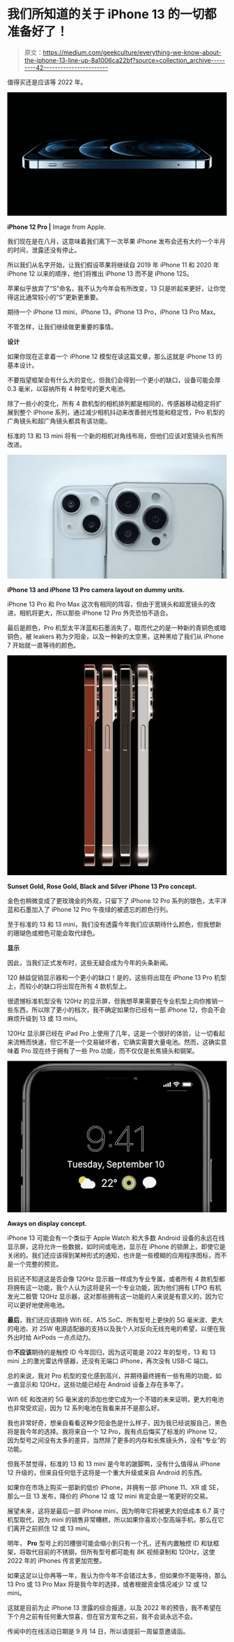 # 我们所知道的关于 iPhone 13 的一切都准备好了！

> 原文：<https://medium.com/geekculture/everything-we-know-about-the-iphone-13-line-up-8a1006ca22bf?source=collection_archive---------42----------------------->

值得买还是应该等 2022 年。

![](img/4e6c0963631badf35308eefd1250e2dd.png)

**iPhone 12 Pro |** Image from Apple.

我们现在是在八月，这意味着我们离下一次苹果 iPhone 发布会还有大约一个半月的时间，泄露还没有停止。

所以我们从名字开始，让我们假设苹果将继续自 2019 年 iPhone 11 和 2020 年 iPhone 12 以来的顺序，他们将推出 iPhone 13 而不是 iPhone 12S。

苹果似乎放弃了“S”命名，我不认为今年会有所改变，13 只是听起来更好，让你觉得这比通常较小的“S”更新更重要。

期待一个 iPhone 13 mini，iPhone 13，iPhone 13 Pro，iPhone 13 Pro Max。

不管怎样，让我们继续做更重要的事情。

**设计**

如果你现在正拿着一个 iPhone 12 模型在读这篇文章，那么这就是 iPhone 13 的基本设计。

不要指望框架会有什么大的变化，但我们会得到一个更小的缺口，设备可能会厚 0.3 毫米，以容纳所有 4 种型号的更大电池。

除了一些小的变化，所有 4 款机型的相机排列都是相同的，传感器移动稳定将扩展到整个 iPhone 系列，通过减少相机抖动来改善弱光性能和稳定性，Pro 机型的广角镜头和超广角镜头都具有该功能。

标准的 13 和 13 mini 将有一个新的相机对角线布局，但他们应该对宽镜头也有所改进。

![](img/15925dbbe9839ef753c056ca35ae3d8a.png)

**iPhone 13 and iPhone 13 Pro camera layout on dummy units.**

iPhone 13 Pro 和 Pro Max 这次有相同的阵容，但由于宽镜头和超宽镜头的改进，相机将更大，所以那些 iPhone 12 Pro 外壳恐怕不适合。

最后是颜色，Pro 机型太平洋蓝和石墨消失了，取而代之的是一种新的青铜色或暗铜色，被 leakers 称为夕阳金，以及一种新的太空黑，这种黑给了我们从 iPhone 7 开始就一直等待的颜色。

![](img/267e4664e774f404b845b799bb9111e6.png)

**Sunset Gold, Rose Gold, Black and Silver iPhone 13 Pro concept.**

金色也稍微变成了更玫瑰金的外观，只留下了 iPhone 12 Pro 系列的银色，太平洋蓝和石墨加入了 iPhone 12 Pro 午夜绿的被遗忘的颜色行列。

至于标准的 13 和 13 mini，我们没有透露今年我们应该期待什么颜色，但我想新的珊瑚色或橙色可能会取代绿色。

**显示**

因此，当我们正式发布时，这些无疑会成为今年的头条新闻。

120 赫兹促销显示器和一个更小的缺口！是的，这些将出现在 iPhone 13 Pro 机型上，而较小的缺口将出现在所有 4 款机型上。

很遗憾标准机型没有 120Hz 的显示屏，但我想苹果需要在专业机型上向你推销一些东西，所以除了更小的档次，我不确定如果你已经有一部 iPhone 12，你会不会麻烦升级到 13 或 13 mini。

120Hz 显示屏已经在 iPad Pro 上使用了几年，这是一个很好的体验，让一切看起来流畅而快速，但它不是一个交易破坏者，它确实需要大量电池。然而，这确实意味着 Pro 现在终于拥有了一些 Pro 功能，而不仅仅是长焦镜头和钢架。

![](img/4e503d74b53027ac184c771bdba338fe.png)

**Aways on display concept.**

iPhone 13 可能会有一个类似于 Apple Watch 和大多数 Android 设备的永远在线显示屏，这将允许一些数据，如时间或电池，显示在 iPhone 的锁屏上，即使它是关闭的。我们还应该得到某种形式的通知，也许是一些模糊的应用程序图标，而不是一个完整的预览。

目前还不知道这是否会像 120Hz 显示器一样成为专业专属，或者所有 4 款机型都将拥有这一功能，我个人认为这将是另一个专业功能，因为他们拥有 LTPO 有机发光二极管 120Hz 显示器，这对那些拥有这一功能的人来说是有意义的，因为它可以更好地使用电池。

**最后**，我们还应该期待 Wifi 6E、A15 SoC、所有型号上更快的 5G 毫米波、更大的电池、对 25W 电源适配器的支持以及我个人对反向无线充电的希望，以便在我外出时给 AirPods 一点点动力。

你**不应该**期待的是触控 ID 今年回归，因为这可能是 2022 年的型号，13 和 13 mini 上的激光雷达传感器，还没有无端口 iPhone，再次没有 USB-C 端口。

总的来说，我对 Pro 机型的变化感到高兴，并期待最终拥有一些有用的功能，如一直显示和 120Hz，这些功能已经在 Android 设备上存在多年了。

Wifi 6E 和改进的 5G 毫米波的添加也使它成为一个不错的未来证明，更大的电池也非常受欢迎，因为 12 系列电池在我看来并不是那么好。

我也非常好奇，想亲自看看这种夕阳金色是什么样子，因为我已经说服自己，黑色将是我今年的选择。我将来自一个 12 Pro，我有点后悔买了标准的 iPhone 12，因为型号之间没有太多的差异，当然除了更多的内存和长焦镜头外，没有“专业”的功能。

但我不禁觉得，标准的 13 和 13 mini 是今年的跛脚鸭，没有什么值得从 iPhone 12 升级的，但来自任何低于这将是一个重大升级或来自 Android 的东西。

如果你在市场上购买一部新的低价 iPhone，并拥有一部 iPhone 11、XR 或 SE，那么一旦 13 发布，降价的 iPhone 12 或 12 mini 肯定会是一笔更好的交易。

展望未来，这将是最后一部 iPhone mini，因为明年它将被更大的低成本 6.7 英寸机型取代，因为 mini 的销售非常糟糕，所以如果你喜欢小型高端手机，那么在它们离开之前抓住 12 或 13 mini。

明年， **Pro** 型号上的凹槽很可能会缩小到只有一个孔，还有内置触控 ID 和钛框架，将取代目前的不锈钢，但所有型号都可能有 8K 视频录制和 120Hz，这使 2022 年的 iPhones 传言更加完整。

如果这足以让你再等一年，我认为你今年不会错过太多，但如果你不能等待，那么 13 Pro 或 13 Pro Max 将是我今年的选择，或者根据资金情况减少 12 或 12 mini。

这就是目前为止 iPhone 13 泄露的综合报道，以及 2022 年的预告，我不希望在下个月之前有任何重大惊喜，但在官方宣布之前，我不会说永远不会。

传闻中的在线活动日期是 9 月 14 日，所以请提前一周留意邀请函。